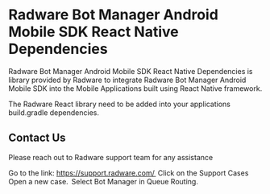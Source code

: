 # Radware Bot Manager Android Mobile SDK React Native Dependencies

Radware Bot Manager Android Mobile SDK React Native Dependencies is library provided by Radware to integrate Radware Bot Manager Android Mobile SDK into the Mobile Applications built using React Native framework. 

The Radware React library need to be added into your applications build.gradle dependencies.

## Contact Us
Please reach out to Radware support team for any assistance 

Go to the link: https://support.radware.com/  
Click on the Support Cases  
Open a new case.  
Select Bot Manager in Queue Routing.